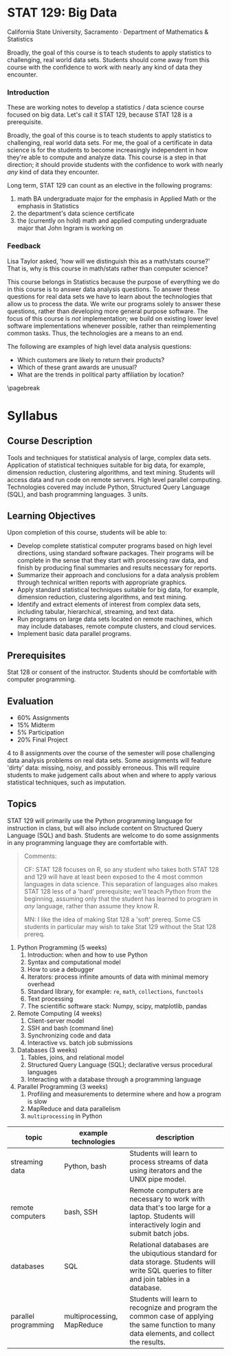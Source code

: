 # STAT 129: Big Data

California State University, Sacramento · Department of Mathematics & Statistics 


Broadly, the goal of this course is to teach students to apply statistics to challenging, real world data sets.
Students should come away from this course with the confidence to work with nearly any kind of data they encounter.


### Introduction

These are working notes to develop a statistics / data science course focused on big data.
Let's call it STAT 129, because STAT 128 is a prerequisite.

Broadly, the goal of this course is to teach students to apply statistics to challenging, real world data sets.
For me, the goal of a certificate in data science is for the students to become increasingly independent in how they're able to compute and analyze data. 
This course is a step in that direction; it should provide students with the confidence to work with nearly _any_ kind of data they encounter.

Long term, STAT 129 can count as an elective in the following programs:

1. math BA undergraduate major for the emphasis in Applied Math or the emphasis in Statistics
1. the department's data science certificate
2. the (currently on hold) math and applied computing undergraduate major that John Ingram is working on

### Feedback

Lisa Taylor asked, 'how will we distinguish this as a math/stats course?'
That is, why is this course in math/stats rather than computer science?

This course belongs in Statistics because the purpose of everything we do in this course is to answer data analysis questions.
To answer these questions for real data sets we have to learn about the technologies that allow us to process the data.
We write our programs solely to answer these questions, rather than developing more general purpose software.
The focus of this course is _not_ implementation; we build on existing lower level software implementations whenever possible, rather than reimplementing common tasks.
Thus, the technologies are a means to an end.

The following are examples of high level data analysis questions:

- Which customers are likely to return their products?
- Which of these grant awards are unusual?
- What are the trends in political party affiliation by location?

\pagebreak

# Syllabus

## Course Description

Tools and techniques for statistical analysis of large, complex data sets.
Application of statistical techniques suitable for big data, for example, dimension reduction, clustering algorithms, and text mining.
Students will access data and run code on remote servers.
High level parallel computing.
Technologies covered may include Python, Structured Query Language (SQL), and bash programming languages.
3 units.


## Learning Objectives

Upon completion of this course, students will be able to:

- Develop complete statistical computer programs based on high level directions, using standard software packages.
    Their programs will be complete in the sense that they start with processing raw data, and finish by producing final summaries and results necessary for reports.
- Summarize their approach and conclusions for a data analysis problem through technical written reports with appropriate graphics.
- Apply standard statistical techniques suitable for big data, for example, dimension reduction, clustering algorithms, and text mining.
- Identify and extract elements of interest from complex data sets, including tabular, hierarchical, streaming, and text data.
- Run programs on large data sets located on remote machines, which may include databases, remote compute clusters, and cloud services.
- Implement basic data parallel programs.


## Prerequisites

Stat 128 or consent of the instructor.
Students should be comfortable with computer programming.


## Evaluation

- 60% Assignments 
- 15% Midterm
- 5% Participation
- 20% Final Project

4 to 8 assignments over the course of the semester will pose challenging data analysis problems on real data sets.
Some assignments will feature 'dirty' data: missing, noisy, and possibly erroneous.
This will require students to make judgement calls about when and where to apply various statistical techniques, such as imputation.


## Topics

STAT 129 will primarily use the Python programming language for instruction in class, but will also include content on Structured Query Language (SQL) and bash.
Students are welcome to do some assignments in any programming language they are comfortable with.

> Comments:
>
> CF: STAT 128 focuses on R, so any student who takes both STAT 128 and 129 will have at least been exposed to the 4 most common languages in data science.
> This separation of languages also makes STAT 128 less of a 'hard' prerequisite; we'll teach Python from the beginning, assuming only that the student has learned to program in _any_ language, rather than assume they know R.
>
> MN: I like the idea of making Stat 128 a 'soft' prereq.  Some CS students in particular may wish to take Stat 129 without the Stat 128 prereq.


1. Python Programming (5 weeks)
    1. Introduction: when and how to use Python
    2. Syntax and computational model
    2. How to use a debugger
    1. Iterators: process infinite amounts of data with minimal memory overhead
    1. Standard library, for example: `re`, `math`, `collections`, `functools`
    3. Text processing
    3. The scientific software stack: Numpy, scipy, matplotlib, pandas
2. Remote Computing (4 weeks)
    1. Client-server model
    1. SSH and bash (command line)
    2. Synchronizing code and data
    2. Interactive vs. batch job submissions
2. Databases (3 weeks)
    1. Tables, joins, and relational model
    1. Structured Query Language (SQL); declarative versus procedural languages
    2. Interacting with a database through a programming language
3. Parallel Programming (3 weeks)
    1. Profiling and measurements to determine where and how a program is slow
    1. MapReduce and data parallelism
    2. `multiprocessing` in Python
    

topic   |   example technologies    |   description
----- | ------- |-------------------- 
streaming data  | Python, bash  | Students will learn to process streams of data using iterators and the UNIX pipe model.
remote computers    | bash, SSH     | Remote computers are necessary to work with data that's too large for a laptop. Students will interactively login and submit batch jobs. 
databases    | SQL     | Relational databases are the ubiqutious standard for data storage. Students will write SQL queries to filter and join tables in a database.
parallel programming    | multiprocessing, MapReduce    | Students will learn to recognize and program the common case of applying the same function to many data elements, and collect the results.


<!--
# Scratch


## Optional topics

- web application programming interfaces (API)'s.
    Authenticate and retreive structured data in real time from remote servers.
- web scraping.
    Extract data in non standard structured formats, for example, tables embedded in HTML.
- packaging and software engineering.
    Students develop, install, use and test their own software.
    The emphasis should be on making software that's generalizable and reusable, rather than specific to a particular problem / analysis.



## Roadmap

Experimental offerings (course listing 196) need to be proposed in the department by January/February to run the next fall, and August/September to run the following spring.
New catalog courses need to be proposed a full academic year earlier.

If STAT 128 is offered in the fall, then I think it makes most sense to offer this course in the spring, so that students can take it as a year long sequence.
I intend to develop this course first as an experimental offering in Spring of 2021.
We could also simultaneously submit it as a new catalog course.


----

- Critically evaluate new data technologies, and understand them in the context of existing technologies and concepts
- Critically compare and contrast different approaches to a particular data analysis problem.
- Computational reasoning- start with a high level analytic question, and use data and technology to answer it.
- Students should have an overview of available technologies, and be able to critically compare technologies.
    _I'm thinking about Duncan's approach of showing students several ways to solve a problem and let them compare and contrast._
- Students should have the confidence to work with any kind of data they are given.


I'm drawing some on my experience teaching STAT141C for UC Davis, [Big Data & High Performance Statistical Computing](https://github.com/clarkfitzg/sta141c-winter19)

Course description STAT141C:
High­performance computing in high­level data analysis languages;
different computational approaches and paradigms for efficient analysis of big data;
interfaces to compiled languages; R and Python programming languages;
high­level parallel computing; MapReduce; parallel algorithms and reasoning.

Course Description STAT128: 
Computer methods for accessing, transforming, summarizing, graphing, and making statistical inferences from data.
Focus is on open-source, command-line software, but menu-driven statistical software may be introduced.
Students will learn to apply computer methods to solve problems selected from the areas of modeling, simulation, inference and statistical learning.
The intent of this course is to provide students with the software skills needed for statistical work in industry or academia.
3 units.

-->
